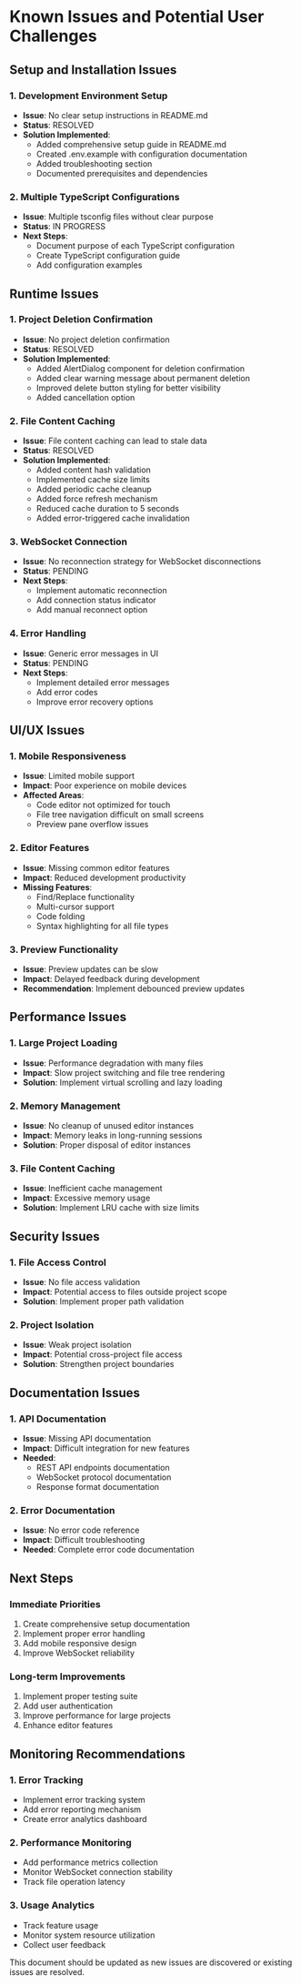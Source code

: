 # Known Issues and Potential User Challenges

## Setup and Installation Issues

### 1. Development Environment Setup 
- **Issue**: No clear setup instructions in README.md
- **Status**: RESOLVED
- **Solution Implemented**:
  - Added comprehensive setup guide in README.md
  - Created .env.example with configuration documentation
  - Added troubleshooting section
  - Documented prerequisites and dependencies

### 2. Multiple TypeScript Configurations 
- **Issue**: Multiple tsconfig files without clear purpose
- **Status**: IN PROGRESS
- **Next Steps**:
  - Document purpose of each TypeScript configuration
  - Create TypeScript configuration guide
  - Add configuration examples

## Runtime Issues

### 1. Project Deletion Confirmation 
- **Issue**: No project deletion confirmation
- **Status**: RESOLVED
- **Solution Implemented**:
  - Added AlertDialog component for deletion confirmation
  - Added clear warning message about permanent deletion
  - Improved delete button styling for better visibility
  - Added cancellation option

### 2. File Content Caching 
- **Issue**: File content caching can lead to stale data
- **Status**: RESOLVED
- **Solution Implemented**:
  - Added content hash validation
  - Implemented cache size limits
  - Added periodic cache cleanup
  - Added force refresh mechanism
  - Reduced cache duration to 5 seconds
  - Added error-triggered cache invalidation

### 3. WebSocket Connection 
- **Issue**: No reconnection strategy for WebSocket disconnections
- **Status**: PENDING
- **Next Steps**:
  - Implement automatic reconnection
  - Add connection status indicator
  - Add manual reconnect option

### 4. Error Handling 
- **Issue**: Generic error messages in UI
- **Status**: PENDING
- **Next Steps**:
  - Implement detailed error messages
  - Add error codes
  - Improve error recovery options

## UI/UX Issues

### 1. Mobile Responsiveness
- **Issue**: Limited mobile support
- **Impact**: Poor experience on mobile devices
- **Affected Areas**:
  - Code editor not optimized for touch
  - File tree navigation difficult on small screens
  - Preview pane overflow issues

### 2. Editor Features
- **Issue**: Missing common editor features
- **Impact**: Reduced development productivity
- **Missing Features**:
  - Find/Replace functionality
  - Multi-cursor support
  - Code folding
  - Syntax highlighting for all file types

### 3. Preview Functionality
- **Issue**: Preview updates can be slow
- **Impact**: Delayed feedback during development
- **Recommendation**: Implement debounced preview updates

## Performance Issues

### 1. Large Project Loading
- **Issue**: Performance degradation with many files
- **Impact**: Slow project switching and file tree rendering
- **Solution**: Implement virtual scrolling and lazy loading

### 2. Memory Management
- **Issue**: No cleanup of unused editor instances
- **Impact**: Memory leaks in long-running sessions
- **Solution**: Proper disposal of editor instances

### 3. File Content Caching
- **Issue**: Inefficient cache management
- **Impact**: Excessive memory usage
- **Solution**: Implement LRU cache with size limits

## Security Issues

### 1. File Access Control
- **Issue**: No file access validation
- **Impact**: Potential access to files outside project scope
- **Solution**: Implement proper path validation

### 2. Project Isolation
- **Issue**: Weak project isolation
- **Impact**: Potential cross-project file access
- **Solution**: Strengthen project boundaries

## Documentation Issues

### 1. API Documentation
- **Issue**: Missing API documentation
- **Impact**: Difficult integration for new features
- **Needed**:
  - REST API endpoints documentation
  - WebSocket protocol documentation
  - Response format documentation

### 2. Error Documentation
- **Issue**: No error code reference
- **Impact**: Difficult troubleshooting
- **Needed**: Complete error code documentation

## Next Steps

### Immediate Priorities
1. Create comprehensive setup documentation
2. Implement proper error handling
3. Add mobile responsive design
4. Improve WebSocket reliability

### Long-term Improvements
1. Implement proper testing suite
2. Add user authentication
3. Improve performance for large projects
4. Enhance editor features

## Monitoring Recommendations

### 1. Error Tracking
- Implement error tracking system
- Add error reporting mechanism
- Create error analytics dashboard

### 2. Performance Monitoring
- Add performance metrics collection
- Monitor WebSocket connection stability
- Track file operation latency

### 3. Usage Analytics
- Track feature usage
- Monitor system resource utilization
- Collect user feedback

This document should be updated as new issues are discovered or existing issues are resolved.
